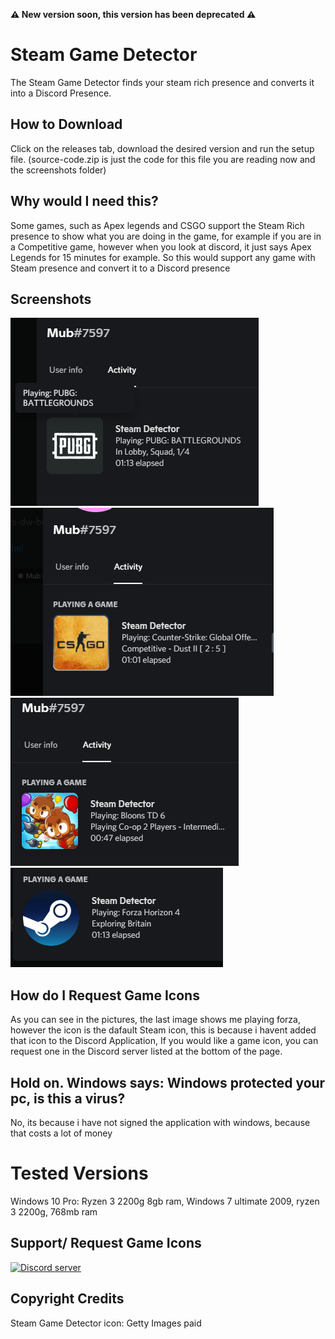 **⚠️ New version soon, this version has been deprecated ⚠️**

# Steam Game Detector

The Steam Game Detector finds your steam rich presence and converts it into a Discord Presence.

## How to Download

Click on the releases tab, download the desired version and run the setup file. (source-code.zip is just the code for this file you are reading now and the screenshots folder)

## Why would I need this?

Some games, such as Apex legends and CSGO support the Steam Rich presence to show what you are doing in the game, for example if you are in a Competitive game, however when you look at discord, it just says Apex Legends for 15 minutes for example. So this would support any game with Steam presence and convert it to a Discord presence

## Screenshots

![PUGB](/screenshots/pubg.png?raw=true "PUBG") ![CSGO](/screenshots/csgo.png?raw=true "CSGO") ![Bloons](/screenshots/bloons.png?raw=true "BLOONS") ![No Game Icon](/screenshots/noico.png?raw=true "No Game Icon")

## How do I Request Game Icons

As you can see in the pictures, the last image shows me playing forza, however the icon is the dafault Steam icon, this is because i havent added that icon to the Discord Application, If you would like a game icon, you can request one in the Discord server listed at the bottom of the page.

## Hold on. Windows says: Windows protected your pc, is this a virus?

No, its because i have not signed the application with windows, because that costs a lot of money

# Tested Versions

Windows 10 Pro: Ryzen 3 2200g 8gb ram,
Windows 7 ultimate 2009, ryzen 3 2200g, 768mb ram

## Support/ Request Game Icons
<p>
  <a href="https://discord.gg/FvjS3qNEm3"><img src="https://discordapp.com/api/guilds/791686349786710026/widget.png?style=banner2" alt="Discord server"></a>
</p>

## Copyright Credits

Steam Game Detector icon: Getty Images paid
